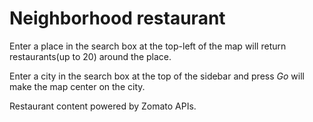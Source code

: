 # Neighborhood restaurant

Enter a place in the search box at the top-left of the map will return restaurants(up to 20) around the place.

Enter a city in the search box at the top of the sidebar and press *Go* will make the map center on the city.

Restaurant content powered by Zomato APIs.